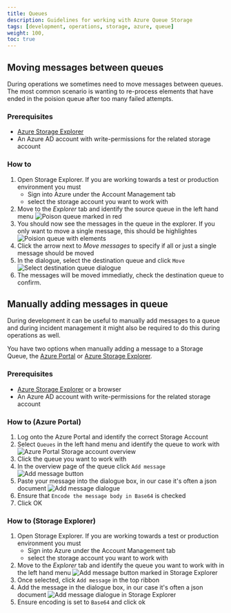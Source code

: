 ```yaml
---
title: Queues
description: Guidelines for working with Azure Queue Storage
tags: [development, operations, storage, azure, queue]
weight: 100,
toc: true
---
```



## Moving messages between queues

During operations we sometimes need to move messages between queues. 
The most common scenario is wanting to re-process elements that have ended in the poision 
queue after too many failed attempts. 

### Prerequisites
- [Azure Storage Explorer](../tools/#azure-storage-explorer) 
- An Azure AD account with write-permissions for the related storage account 

### How to
1. Open Storage Explorer.
    If you are working towards a test or production environment you must 
      - Sign into Azure under the Account Management tab
      - select the storage account you want to work with 
2. Move to the _Explorer_ tab and identify the source queue in the left hand menu
    ![Poison queue marked in red](identify-poisonqueue.png)
3. You should now see the messages in the queue in the explorer.
    If you only want to move a single message, this should be highlightes
    ![Poision queue with elements](move-message-btn-marked.png)
4. Click the arrow next to _Move messages_ to specify if all or just a single message should be moved
5. In the dialogue, select the destination queue and click `Move`
    ![Select destination queue dialogue](select-destination-queue.png)
6. The messages will be moved immediatly, check the destination queue to confirm.


## Manually adding messages in queue
During development it can be useful to manually add messages to a queue and during incident management it might also 
be required to do this during operations as well. 

You have two options when manually adding a message to a Storage Queue, 
the [Azure Portal](https://portal.azure.com/) or [Azure Storage Explorer](../tools/#azure-storage-explorer).

### Prerequisites
- [Azure Storage Explorer](../tools/#azure-storage-explorer) or a browser
- An Azure AD account with write-permissions for the related storage account


### How to (Azure Portal)
1. Log onto the Azure Portal and identify the correct Storage Account   
2. Select `Queues` in the left hand menu and identify the queue to work with 
    ![Azure Portal Storage account overview](storage-menu-in-portal.png)
3. Click the queue you want to work with
4. In the overview page of the queue click `Add message`
    ![Add message button](add-message-btn.png)
5. Paste your message into the dialogue box, in our case it's often a json document
   ![Add message dialogue](add-message-dialogue.png)
6. Ensure that `Encode the message body in Base64` is checked
7. Click OK


### How to (Storage Explorer)
1. Open Storage Explorer.
    If you are working towards a test or production environment you must 
      - Sign into Azure under the Account Management tab
      - select the storage account you want to work with 
2. Move to the _Explorer_ tab and identify the queue you want to work with in the left hand menu
    ![Add message button marked in Storage Explorer](add-message-btn-explorer.png)
3. Once selected, click `Add message` in the top ribbon
4. Add the message in the dialogue box, in our case it's often a json document
    ![Add message dialogue in Storage Explorer](add-message-dialogue-explorer.png)
6. Ensure encoding is set to `Base64` and click ok
 
